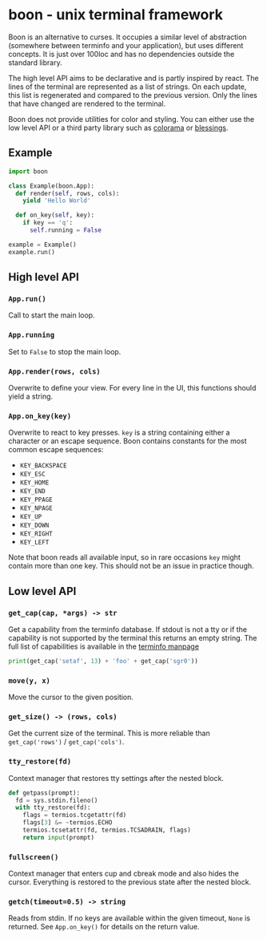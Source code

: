 # boon - unix terminal framework

Boon is an alternative to curses. It occupies a similar level of abstraction
(somewhere between terminfo and your application), but uses different concepts.
It is just over 100loc and has no dependencies outside the standard library.

The high level API aims to be declarative and is partly inspired by react. The
lines of the terminal are represented as a list of strings. On each update,
this list is regenerated and compared to the previous version. Only the lines
that have changed are rendered to the terminal.

Boon does not provide utilities for color and styling. You can either use the
low level API or a third party library such as
[colorama](https://github.com/tartley/colorama/) or
[blessings](https://github.com/erikrose/blessings/).


## Example

```python
import boon

class Example(boon.App):
  def render(self, rows, cols):
    yield 'Hello World'

  def on_key(self, key):
    if key == 'q':
      self.running = False

example = Example()
example.run()
```


## High level API

### `App.run()`

Call to start the main loop.

### `App.running`

Set to `False` to stop the main loop.

### `App.render(rows, cols)`

Overwrite to define your view. For every line in the UI, this functions should
yield a string.

### `App.on_key(key)`

Overwrite to react to key presses. `key` is a string containing either a
character or an escape sequence. Boon contains constants for the most common
escape sequences:

- `KEY_BACKSPACE`
- `KEY_ESC`
- `KEY_HOME`
- `KEY_END`
- `KEY_PPAGE`
- `KEY_NPAGE`
- `KEY_UP`
- `KEY_DOWN`
- `KEY_RIGHT`
- `KEY_LEFT`

Note that boon reads all available input, so in rare occasions `key` might
contain more than one key. This should not be an issue in practice though.


## Low level API

### `get_cap(cap, *args) -> str`

Get a capability from the terminfo database. If stdout is not a tty or if the
capability is not supported by the terminal this returns an empty string. The
full list of capabilities is available in the [terminfo
manpage](http://manpages.ubuntu.com/manpages/man5/terminfo.5.html)

```python
print(get_cap('setaf', 13) + 'foo' + get_cap('sgr0'))
```

### `move(y, x)`

Move the cursor to the given position.

### `get_size() -> (rows, cols)`

Get the current size of the terminal. This is more reliable than
`get_cap('rows')` / `get_cap('cols')`.

### `tty_restore(fd)`

Context manager that restores tty settings after the nested block.

```python
def getpass(prompt):
  fd = sys.stdin.fileno()
  with tty_restore(fd):
    flags = termios.tcgetattr(fd)
    flags[3] &= ~termios.ECHO
    termios.tcsetattr(fd, termios.TCSADRAIN, flags)
    return input(prompt)
```

### `fullscreen()`

Context manager that enters cup and cbreak mode and also hides the cursor.
Everything is restored to the previous state after the nested block.

### `getch(timeout=0.5) -> string`

Reads from stdin. If no keys are available within the given timeout, `None` is
returned. See `App.on_key()` for details on the return value.
